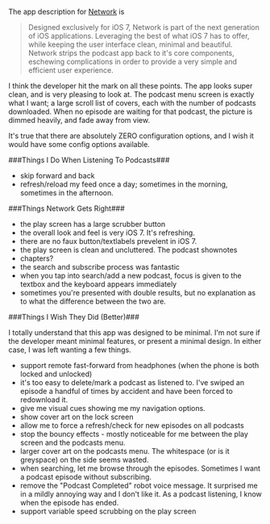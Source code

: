 <!--{PublishedOn:"",Title:"Network Podcast App Review",Intro:"A new podcast app showed up for iPhone and iOS 7. I'm a big podcast listener. Here's my review of this app that's not yet a month old."}-->

The app description for [Network](http://networkapp.net) is

> Designed exclusively for iOS 7, Network is part of the next generation of iOS applications. Leveraging the best of what iOS 7 has to offer, while keeping the user interface clean, minimal and beautiful. Network strips the podcast app back to it's core components, eschewing complications in order to provide a very simple and efficient user experience.

I think the developer hit the mark on all these points. The app looks super clean, and is very pleasing to look at. The podcast menu screen is exactly what I want; a large scroll list of covers, each with the number of podcasts downloaded. When no episode are waiting for that podcast, the picture is dimmed heavily, and fade away from view.

It's true that there are absolutely ZERO configuration options, and I wish it would have some config options available.

###Things I Do When Listening To Podcasts###

* skip forward and back
* refresh/reload my feed once a day; sometimes in the morning, sometimes in the afternoon.

###Things Network Gets Right###
* the play screen has a large scrubber button
* the overall look and feel is very iOS 7. It's refreshing. 
* there are no faux button/textlabels prevelent in iOS 7.
* the play screen is clean and uncluttered. The podcast shownotes
* chapters?
* the search and subscribe process was fantastic
* when you tap into search/add a new podcast, focus is given to the textbox and the keyboard appears immediately
* sometimes you're presented with double results, but no explanation as to what the difference between the two are.

###Things I Wish They Did (Better)###

I totally understand that this app was designed to be minimal. I'm not sure if the developer meant minimal features, or present a minimal design. In either case, I was left wanting a few things.

* support remote fast-forward from headphones (when the phone is both locked and unlocked)
* it's too easy to delete/mark a podcast as listened to. I've swiped an episode a handful of times by accident and have been forced to redownload it.
* give me visual cues showing me my navigation options.
* show cover art on the lock screen
* allow me to force a refresh/check for new episodes on all podcasts 
* stop the bouncy effects - mostly noticeable for me between the play screen and the podcasts menu.
* larger cover art on the podcasts menu. The whitespace (or is it greyspace) on the side seems wasted.
* when searching, let me browse through the episodes. Sometimes I want a podcast episode without subscribing.
* remove the "Podcast Completed" robot voice message. It surprised me in a mildly annoying way and I don't like it. As a podcast listening, I know when the episode has ended.
* support variable speed scrubbing on the play screen
